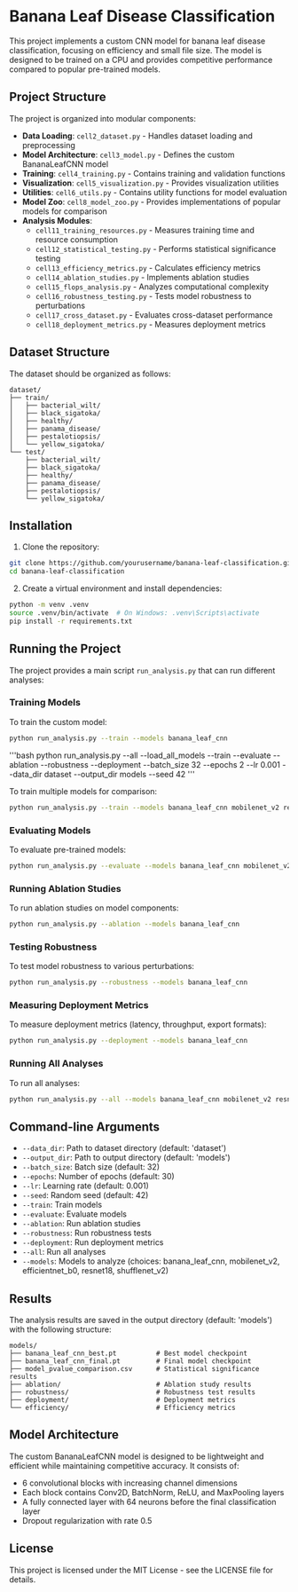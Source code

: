 # Banana Leaf Disease Classification

This project implements a custom CNN model for banana leaf disease classification, focusing on efficiency and small file size. The model is designed to be trained on a CPU and provides competitive performance compared to popular pre-trained models.

## Project Structure

The project is organized into modular components:

- **Data Loading**: `cell2_dataset.py` - Handles dataset loading and preprocessing
- **Model Architecture**: `cell3_model.py` - Defines the custom BananaLeafCNN model
- **Training**: `cell4_training.py` - Contains training and validation functions
- **Visualization**: `cell5_visualization.py` - Provides visualization utilities
- **Utilities**: `cell6_utils.py` - Contains utility functions for model evaluation
- **Model Zoo**: `cell8_model_zoo.py` - Provides implementations of popular models for comparison
- **Analysis Modules**:
  - `cell11_training_resources.py` - Measures training time and resource consumption
  - `cell12_statistical_testing.py` - Performs statistical significance testing
  - `cell13_efficiency_metrics.py` - Calculates efficiency metrics
  - `cell14_ablation_studies.py` - Implements ablation studies
  - `cell15_flops_analysis.py` - Analyzes computational complexity
  - `cell16_robustness_testing.py` - Tests model robustness to perturbations
  - `cell17_cross_dataset.py` - Evaluates cross-dataset performance
  - `cell18_deployment_metrics.py` - Measures deployment metrics

## Dataset Structure

The dataset should be organized as follows:

```
dataset/
├── train/
│   ├── bacterial_wilt/
│   ├── black_sigatoka/
│   ├── healthy/
│   ├── panama_disease/
│   ├── pestalotiopsis/
│   └── yellow_sigatoka/
└── test/
    ├── bacterial_wilt/
    ├── black_sigatoka/
    ├── healthy/
    ├── panama_disease/
    ├── pestalotiopsis/
    └── yellow_sigatoka/
```

## Installation

1. Clone the repository:
```bash
git clone https://github.com/yourusername/banana-leaf-classification.git
cd banana-leaf-classification
```

2. Create a virtual environment and install dependencies:
```bash
python -m venv .venv
source .venv/bin/activate  # On Windows: .venv\Scripts\activate
pip install -r requirements.txt
```

## Running the Project

The project provides a main script `run_analysis.py` that can run different analyses:

### Training Models



To train the custom model:
```bash
python run_analysis.py --train --models banana_leaf_cnn
```


'''bash
python run_analysis.py --all --load_all_models --train --evaluate --ablation --robustness --deployment --batch_size 32 --epochs 2 --lr 0.001 --data_dir dataset --output_dir models --seed 42
'''


To train multiple models for comparison:
```bash
python run_analysis.py --train --models banana_leaf_cnn mobilenet_v2 resnet18
```

### Evaluating Models

To evaluate pre-trained models:
```bash
python run_analysis.py --evaluate --models banana_leaf_cnn mobilenet_v2 resnet18
```

### Running Ablation Studies

To run ablation studies on model components:
```bash
python run_analysis.py --ablation --models banana_leaf_cnn
```

### Testing Robustness

To test model robustness to various perturbations:
```bash
python run_analysis.py --robustness --models banana_leaf_cnn
```

### Measuring Deployment Metrics

To measure deployment metrics (latency, throughput, export formats):
```bash
python run_analysis.py --deployment --models banana_leaf_cnn
```

### Running All Analyses

To run all analyses:
```bash
python run_analysis.py --all --models banana_leaf_cnn mobilenet_v2 resnet18
```

## Command-line Arguments

- `--data_dir`: Path to dataset directory (default: 'dataset')
- `--output_dir`: Path to output directory (default: 'models')
- `--batch_size`: Batch size (default: 32)
- `--epochs`: Number of epochs (default: 30)
- `--lr`: Learning rate (default: 0.001)
- `--seed`: Random seed (default: 42)
- `--train`: Train models
- `--evaluate`: Evaluate models
- `--ablation`: Run ablation studies
- `--robustness`: Run robustness tests
- `--deployment`: Run deployment metrics
- `--all`: Run all analyses
- `--models`: Models to analyze (choices: banana_leaf_cnn, mobilenet_v2, efficientnet_b0, resnet18, shufflenet_v2)

## Results

The analysis results are saved in the output directory (default: 'models') with the following structure:

```
models/
├── banana_leaf_cnn_best.pt          # Best model checkpoint
├── banana_leaf_cnn_final.pt         # Final model checkpoint
├── model_pvalue_comparison.csv      # Statistical significance results
├── ablation/                        # Ablation study results
├── robustness/                      # Robustness test results
├── deployment/                      # Deployment metrics
└── efficiency/                      # Efficiency metrics
```

## Model Architecture

The custom BananaLeafCNN model is designed to be lightweight and efficient while maintaining competitive accuracy. It consists of:

- 6 convolutional blocks with increasing channel dimensions
- Each block contains Conv2D, BatchNorm, ReLU, and MaxPooling layers
- A fully connected layer with 64 neurons before the final classification layer
- Dropout regularization with rate 0.5

## License

This project is licensed under the MIT License - see the LICENSE file for details. 